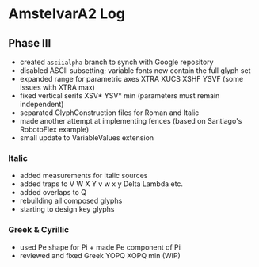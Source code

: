 AmstelvarA2 Log
===============

Phase III
---------

- created `asciialpha` branch to synch with Google repository
- disabled ASCII subsetting; variable fonts now contain the full glyph set
- expanded range for parametric axes XTRA XUCS XSHF YSVF (some issues with XTRA max)
- fixed vertical serifs XSV* YSV* min (parameters must remain independent)
- separated GlyphConstruction files for Roman and Italic
- made another attempt at implementing fences (based on Santiago's RobotoFlex example)
- small update to VariableValues extension

### Italic

- added measurements for Italic sources
- added traps to V W X Y v w x y Delta Lambda etc.
- added overlaps to Q
- rebuilding all composed glyphs
- starting to design key glyphs

### Greek & Cyrillic

- used Pe shape for Pi + made Pe component of Pi
- reviewed and fixed Greek YOPQ XOPQ min (WIP)
